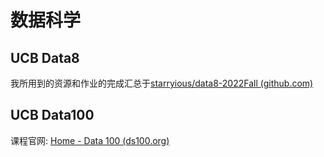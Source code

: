 # 数据科学

## UCB Data8

我所用到的资源和作业的完成汇总于[starryious/data8-2022Fall (github.com)](https://github.com/starryious/data8-2022Fall)

## UCB Data100

课程官网: [Home - Data 100 (ds100.org)](https://ds100.org/fa21/)
